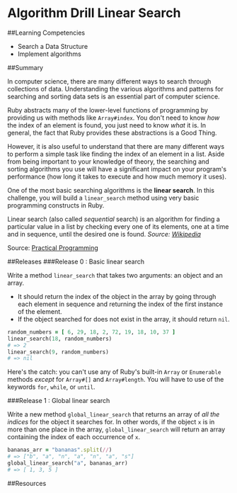 # Algorithm Drill Linear Search 
 
##Learning Competencies 

* Search a Data Structure
* Implement algorithms

##Summary 

 In computer science, there are many different ways to search through collections of data. Understanding the various algorithms and patterns for searching and sorting data sets is an essential part of computer science.

Ruby abstracts many of the lower-level functions of programming by providing us with methods like `Array#index`. You don't need to know *how* the index of an element is found, you just need to know *what* it is. In general, the fact that Ruby provides these abstractions is a Good Thing.

However, it is also useful to understand that there are many different ways to perform a simple task like finding the index of an element in a list. Aside from being important to your knowledge of theory, the searching and sorting algorithms you use will have a significant impact on your program's performance (how long it takes to execute and how much memory it uses).

One of the most basic searching algorithms is the **linear search**.  In this challenge, you will build a `linear_search` method using very basic programming constructs in Ruby.

Linear search (also called *sequential* search) is an algorithm for finding a particular value in a list by checking every one of its elements, one at a time and in sequence, until the desired one is found. *Source: [Wikipedia](http://en.wikipedia.org/wiki/Linear_search)*

Source: [Practical Programming](http://pragprog.com/book/gwpy/practical-programming)


##Releases
###Release 0 : Basic linear search

Write a method `linear_search` that takes two arguments: an object and an array.

- It should return the index of the object in the array by going through each element in sequence and returning the index of the first instance of the element.
- If the object searched for does not exist in the array, it should return `nil`.

```ruby
random_numbers = [ 6, 29, 18, 2, 72, 19, 18, 10, 37 ]
linear_search(18, random_numbers)
# => 2
linear_search(9, random_numbers)
# => nil
```

Here's the catch: you can't use any of Ruby's built-in `Array` or `Enumerable` methods *except* for `Array#[]` and `Array#length`.  You will have to use of the keywords `for`, `while`, or `until`.

###Release 1 : Global linear search

Write a new method `global_linear_search` that returns an array of *all the indices* for the object it searches for.  In other words, if the object `x` is in more than one place in the array, `global_linear_search` will return an array containing the index of each occurrence of `x`.

```ruby
bananas_arr = "bananas".split(//)
# => ["b", "a", "n", "a", "n", "a", "s"]
global_linear_search("a", bananas_arr)
# => [ 1, 3, 5 ]
``` 


<!-- ##Optimize Your Learning  -->

##Resources
